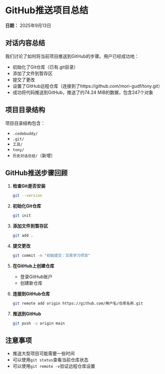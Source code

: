 # GitHub推送项目总结

**日期：** 2025年9月13日

## 对话内容总结

我们讨论了如何将当前项目推送到GitHub的步骤。用户已经成功地：

- 初始化了Git仓库（已有.git目录）
- 添加了文件到暂存区
- 提交了更改
- 设置了GitHub远程仓库（连接到了https://github.com/mori-gudf/tony.git）
- 成功将代码推送到GitHub，推送了约74.24 MiB的数据，包含247个对象

## 项目目录结构

项目目录结构包含：
- `.codebuddy/`
- `.git/`
- `工具/`
- `tony/`
- `历史对话总结/`（新增）

## GitHub推送步骤回顾

1. **检查Git是否安装**
   ```bash
   git --version
   ```

2. **初始化Git仓库**
   ```bash
   git init
   ```

3. **添加文件到暂存区**
   ```bash
   git add .
   ```

4. **提交更改**
   ```bash
   git commit -m "初始提交：交易学习项目"
   ```

5. **在GitHub上创建仓库**
   - 登录GitHub账户
   - 创建新仓库

6. **连接到GitHub仓库**
   ```bash
   git remote add origin https://github.com/用户名/仓库名称.git
   ```

7. **推送到GitHub**
   ```bash
   git push -u origin main
   ```

## 注意事项

- 推送大型项目可能需要一些时间
- 可以使用`git status`查看当前仓库状态
- 可以使用`git remote -v`验证远程仓库设置